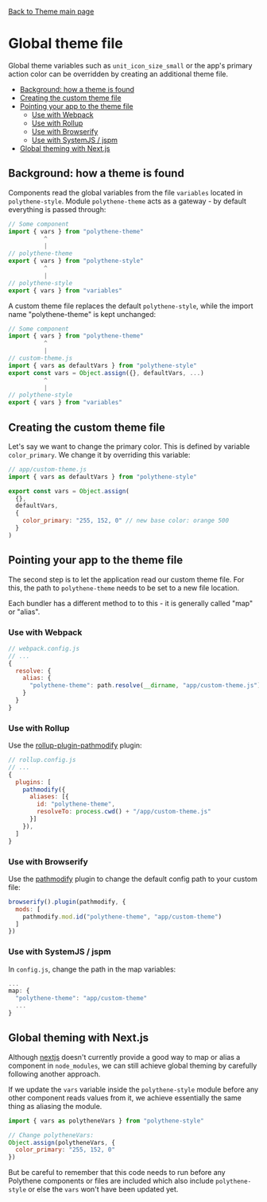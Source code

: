 [Back to Theme main page](../theming.md)

# Global theme file

Global theme variables such as `unit_icon_size_small` or the app's primary action color can be overridden by creating an additional theme file.

<!-- MarkdownTOC autolink="true" autoanchor="true" bracket="round" levels="1,2,3" -->

- [Background: how a theme is found](#background-how-a-theme-is-found)
- [Creating the custom theme file](#creating-the-custom-theme-file)
- [Pointing your app to the theme file](#pointing-your-app-to-the-theme-file)
  - [Use with Webpack](#use-with-webpack)
  - [Use with Rollup](#use-with-rollup)
  - [Use with Browserify](#use-with-browserify)
  - [Use with SystemJS / jspm](#use-with-systemjs--jspm)
- [Global theming with Next.js](#global-theming-with-nextjs)

<!-- /MarkdownTOC -->



<a id="background-how-a-theme-is-found"></a>
## Background: how a theme is found

Components read the global variables from the file `variables` located in `polythene-style`. Module `polythene-theme` acts as a gateway - by default everything is passed through:

```javascript
// Some component
import { vars } from "polythene-theme"
          ^
          |
// polythene-theme
export { vars } from "polythene-style"
          ^
          |
// polythene-style
export { vars } from "variables"
```

A custom theme file replaces the default `polythene-style`, while the import name "polythene-theme" is kept unchanged:

```javascript
// Some component
import { vars } from "polythene-theme"
          ^
          |
// custom-theme.js
import { vars as defaultVars } from "polythene-style"
export const vars = Object.assign({}, defaultVars, ...)
          ^
          |
// polythene-style
export { vars } from "variables"
```




<a id="creating-the-custom-theme-file"></a>
## Creating the custom theme file

Let's say we want to change the primary color. This is defined by variable  `color_primary`. We change it by overriding this variable:

```javascript
// app/custom-theme.js
import { vars as defaultVars } from "polythene-style"

export const vars = Object.assign(
  {},
  defaultVars,
  {
    color_primary: "255, 152, 0" // new base color: orange 500
  }
)
```



<a id="pointing-your-app-to-the-theme-file"></a>
## Pointing your app to the theme file

The second step is to let the application read our custom theme file. For this, the path to `polythene-theme` needs to be set to a new file location.

Each bundler has a different method to to this - it is generally called "map" or "alias".


<a id="use-with-webpack"></a>
### Use with Webpack

```javascript
// webpack.config.js
// ...
{
  resolve: {
    alias: {
      "polythene-theme": path.resolve(__dirname, "app/custom-theme.js") // when config is in the project root
    }
  }
}
```


<a id="use-with-rollup"></a>
### Use with Rollup

Use the [rollup-plugin-pathmodify](https://www.npmjs.com/package/rollup-plugin-pathmodify) plugin:

```javascript
// rollup.config.js
// ...
{
  plugins: [
    pathmodify({
      aliases: [{
        id: "polythene-theme",
        resolveTo: process.cwd() + "/app/custom-theme.js"
      }]
    }),
  ]
}
```


<a id="use-with-browserify"></a>
### Use with Browserify

Use the [pathmodify](https://www.npmjs.com/package/pathmodify) plugin to change the default config path to your custom file:

```javascript
browserify().plugin(pathmodify, {
  mods: [
    pathmodify.mod.id("polythene-theme", "app/custom-theme")
  ]
})
```


<a id="use-with-systemjs--jspm"></a>
### Use with SystemJS / jspm

In `config.js`, change the path in the map variables:

```javascript
...
map: {
  "polythene-theme": "app/custom-theme"
  ...
}
```


<a id="global-theming-with-nextjs"></a>
## Global theming with Next.js

Although [nextjs](https://github.com/zeit/next.js/) doesn't currently provide a good way to map or alias a component in `node_modules`, we can still achieve global theming by carefully following another approach.

If we update the `vars` variable inside the `polythene-style` module before any other component reads values from it, we achieve essentially the same thing as aliasing the module.

```javascript
import { vars as polytheneVars } from "polythene-style"

// Change polytheneVars:
Object.assign(polytheneVars, {
  color_primary: "255, 152, 0"
})
```

But be careful to remember that this code needs to run before any Polythene components or files are included which also include `polythene-style` or else the `vars` won't have been updated yet.

